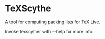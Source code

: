 # TeXScythe

A tool for computing packing lists for TeX Live.

Invoke texscyther with --help for more info.
